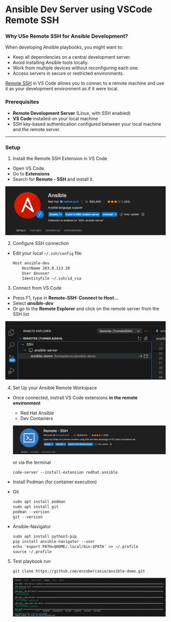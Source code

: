 # Ansible Dev Server using VSCode Remote SSH 

### Why USe Remote SSH for Ansible Development?
When developing Ansible playbooks, you might want to: 
- Keep all dependencies on a central development server. 
- Avoid installing Ansible tools locally.
- Work from multiple devices without reconfiguring each one.
- Access servers in secure or restricted environments. 

[Remote SSH](https://code.visualstudio.com/docs/remote/ssh) in VS Code allows you to connec to a remote machine and use it as your development environment as if it were local. 

### Prerequisites 
- **Remote Development Server** (Linux, with SSH enabled)
- **VS Code** installed on your local machine 
- SSH key-based authentication configured between your local machine and the remote server. 

---
### Setup
1. Install the Remote SSH Extension in VS Code 
  -  Open VS Code.
  -  Go to **Extensions** 
  -  Search for **Remote - SSH** and install it.

  ![Ansible Development Server with Remote SSH](/img/ansible-dev-ssh/img-01.png)

2. Configure SSH connection
  - Edit your local `~/.ssh/config` file:
    ```
    Host ansible-dev
        HostName 203.0.113.10
        User devuser
        IdentityFile ~/.ssh/id_rsa
    ```

3. Connect from VS Code 
  - Press F1, type in **Remote-SSH: Connect to Host...**
  - Select **_ansible-dev_**
  - Or go to the **Remote Explorer** and click on the remote server from the SSH list

  ![Ansible Development Server with Remote SSH](/img/ansible-dev-ssh/img-03.png)

4. Set Up your Ansible Remote Workspace
  - Once connected, instrall VS Code extensions **in the remote environment**
    - Red Hat Ansible 
    - Dev Containers 

    ![Ansible Development Server with Remote SSH](/img/ansible-dev-ssh/img-02.png)

    or via the terminal 
    ```
    code-server --install-extension redhat.ansible
    ```

  - Install Podman (for container execution)
  - Git 

    ```
    sudo apt install podman
    sudo apt install git
    podman --version
    git --version
    ```

  - Ansible-Navigator

    ```
    sudo apt install python3-pip
    pip install ansible-navigator --user
    echo 'export PATH=$HOME/.local/bin:$PATH' >> ~/.profile
    source ~/.profile
    ```

5. Test playbook run

    ```
    git clone https://github.com/enzobercasio/ansible-demo.git
    ```

    ![Ansible Development Server with Remote SSH](/img/ansible-dev-ssh/img-04.png)